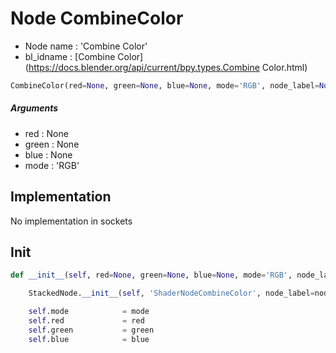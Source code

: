 # Node CombineColor

- Node name : 'Combine Color'
- bl_idname : [Combine Color](https://docs.blender.org/api/current/bpy.types.Combine Color.html)


``` python
CombineColor(red=None, green=None, blue=None, mode='RGB', node_label=None, node_color=None)
```
##### Arguments

- red : None
- green : None
- blue : None
- mode : 'RGB'

## Implementation

No implementation in sockets

## Init

``` python
def __init__(self, red=None, green=None, blue=None, mode='RGB', node_label=None, node_color=None):

    StackedNode.__init__(self, 'ShaderNodeCombineColor', node_label=node_label, node_color=node_color)

    self.mode            = mode
    self.red             = red
    self.green           = green
    self.blue            = blue
```
